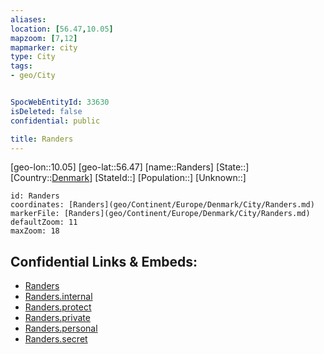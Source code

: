 ```yaml
---
aliases: 
location: [56.47,10.05]
mapzoom: [7,12] 
mapmarker: city 
type: City
tags:
- geo/City


SpocWebEntityId: 33630
isDeleted: false
confidential: public

title: Randers
---
```

[geo-lon::10.05]
[geo-lat::56.47]
[name::Randers]
[State::]
[Country::[Denmark](geo/Continent/Europe/Denmark.md)]
[StateId::]
[Population::]
[Unknown::]


```leaflet
id: Randers
coordinates: [Randers](geo/Continent/Europe/Denmark/City/Randers.md)
markerFile: [Randers](geo/Continent/Europe/Denmark/City/Randers.md)
defaultZoom: 11 
maxZoom: 18
```


## Confidential Links & Embeds: 
- [Randers](../../../../../../_public/geo/Continent/Europe/Denmark/City/Randers.md) 
- [Randers.internal](../../../../../../_internal/geo/Continent/Europe/Denmark/City/Randers.internal.md) 
- [Randers.protect](../../../../../../_protect/geo/Continent/Europe/Denmark/City/Randers.protect.md) 
- [Randers.private](../../../../../../_private/geo/Continent/Europe/Denmark/City/Randers.private.md) 
- [Randers.personal](../../../../../../_personal/geo/Continent/Europe/Denmark/City/Randers.personal.md) 
- [Randers.secret](../../../../../../_secret/geo/Continent/Europe/Denmark/City/Randers.secret.md) 
